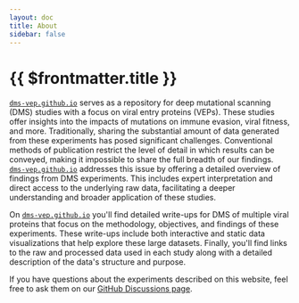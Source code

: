 ```yaml
---
layout: doc
title: About
sidebar: false
---
```


# {{ $frontmatter.title }}

[`dms-vep.github.io`](https://dms-vep.org) serves as a repository for deep mutational scanning (DMS) studies with a focus on viral entry proteins (VEPs). These studies offer insights into the impacts of mutations on immune evasion, viral fitness, and more. Traditionally, sharing the substantial amount of data generated from these experiments has posed significant challenges. Conventional methods of publication restrict the level of detail in which results can be conveyed, making it impossible to share the full breadth of our findings. [`dms-vep.github.io`](https://dms-vep.org) addresses this issue by offering a detailed overview of findings from DMS experiments. This includes expert interpretation and direct access to the underlying raw data, facilitating a deeper understanding and broader application of these studies.

On [`dms-vep.github.io`](https://dms-vep.org) you'll find detailed write-ups for DMS of multiple viral proteins that focus on the methodology, objectives, and findings of these experiments. These write-ups include both interactive and static data visualizations that help explore these large datasets. Finally, you'll find links to the raw and processed data used in each study along with a detailed description of the data's structure and purpose.

If you have questions about the experiments described on this website, feel free to ask them on our [GitHub Discussions page](https://github.com/dms-vep/dms-vep.github.io/discussions/1).
